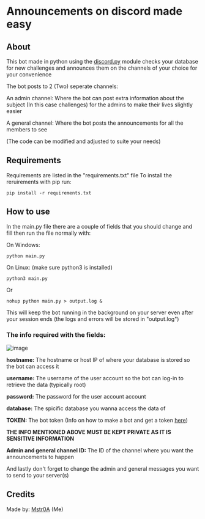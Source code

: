 # Announcements on discord made easy
## About 
This bot made in python using the [discord.py](https://pypi.org/project/discord.py/) module checks your database for new challenges and announces them on the channels of your choice for your convenience

The bot posts to 2 (Two) seperate channels:

An admin channel: Where the bot can post extra information about the subject (In this case challenges) for the admins to make their lives slightly easier

A general channel: Where the bot posts the announcements for all the members to see

(The code can be modified and adjusted to suite your needs)

## Requirements
Requirements are listed in the "requirements.txt" file
To install the reruirements with pip run:
```
pip install -r requirements.txt
```

## How to use
In the main.py file there are a couple of fields that you should change and fill then run the file normally with: 

On Windows:
```
python main.py
```
On Linux:
(make sure python3 is installed)
```
python3 main.py
```

Or 
```
nohup python main.py > output.log &
```
This will keep the bot running in the background on your server even after your session ends (the logs and errors will be stored in "output.log")

### The info required with the fields:

![image](https://github.com/Mstr0A/New-Challenge-Discord-Bot/assets/79792105/63f52d1f-ea34-4c27-912e-133abf530877)


**hostname:**
The hostname or host IP of where your database is stored so the bot can access it

**username:** The username of the user account so the bot can log-in to retrieve the data (typically root)

**password:**
The password for the user account account

**database:**
The spicific database you wanna access the data of

**TOKEN:**
The bot token (Info on how to make a bot and get a token [here](https://discord.com/developers/docs/intro))

**THE INFO MENTIONED ABOVE MUST BE KEPT PRIVATE AS IT IS SENSITIVE INFORMATION**

**Admin and general channel ID:**
The ID of the channel where you want the announcements to happen

And lastly don't forget to change the admin and general messages you want to send to your server(s)

## Credits
Made by: [Mstr0A](https://github.com/Mstr0A) (Me)
